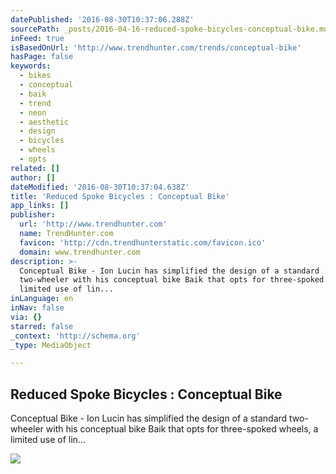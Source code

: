 ```yaml
---
datePublished: '2016-08-30T10:37:06.288Z'
sourcePath: _posts/2016-04-16-reduced-spoke-bicycles-conceptual-bike.md
inFeed: true
isBasedOnUrl: 'http://www.trendhunter.com/trends/conceptual-bike'
hasPage: false
keywords:
  - bikes
  - conceptual
  - baik
  - trend
  - neon
  - aesthetic
  - design
  - bicycles
  - wheels
  - opts
related: []
author: []
dateModified: '2016-08-30T10:37:04.638Z'
title: 'Reduced Spoke Bicycles : Conceptual Bike'
app_links: []
publisher:
  url: 'http://www.trendhunter.com'
  name: TrendHunter.com
  favicon: 'http://cdn.trendhunterstatic.com/favicon.ico'
  domain: www.trendhunter.com
description: >-
  Conceptual Bike - Ion Lucin has simplified the design of a standard
  two-wheeler with his conceptual bike Baik that opts for three-spoked wheels, a
  limited use of lin...
inLanguage: en
inNav: false
via: {}
starred: false
_context: 'http://schema.org'
_type: MediaObject

---
```

<article style=""><h1>Reduced Spoke Bicycles : Conceptual Bike</h1><p>Conceptual Bike - Ion Lucin has simplified the design of a standard two-wheeler with his conceptual bike Baik that opts for three-spoked wheels, a limited use of lin...</p><img src="http://cdn.trendhunterstatic.com/thumbs/conceptual-bike.jpeg" /></article>